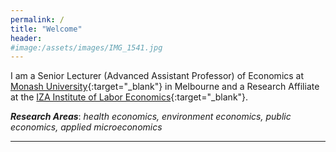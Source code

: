 ```yaml
---
permalink: /
title: "Welcome"
header:
#image:/assets/images/IMG_1541.jpg
---
```


I am a Senior Lecturer (Advanced Assistant Professor) of Economics at [Monash University](https://research.monash.edu/en/persons/corey-white){:target="_blank"} in Melbourne and a Research Affiliate at the [IZA Institute of Labor Economics](https://www.iza.org/){:target="_blank"}.  

***Research Areas***: *health economics, environment economics, public economics, applied microeconomics*

---
<!-- 
### News
- News 1
- News 2
- ...
 -->

